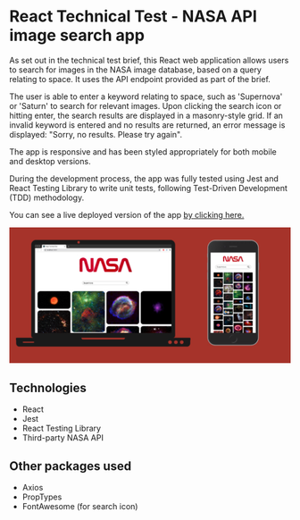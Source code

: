 # React Technical Test - NASA API image search app

As set out in the technical test brief, this React web application allows users to search for images in the NASA image database, based on a query relating to space. It uses the API endpoint provided as part of the brief.

The user is able to enter a keyword relating to space, such as 'Supernova' or 'Saturn' to search for relevant images. Upon clicking the search icon or hitting enter, the search results are displayed in a masonry-style grid. If an invalid keyword is entered and no results are returned, an error message is displayed: "Sorry, no results. Please try again".

The app is responsive and has been styled appropriately for both mobile and desktop versions.

During the development process, the app was fully tested using Jest and React Testing Library to write unit tests, following Test-Driven Development (TDD) methodology.

You can see a live deployed version of the app [by clicking here.](https://neirouzjbira.github.io/Nasa-Tech/)

<img src="https://github.com/NeirouzJbira/Nasa-Tech/blob/main/nasa.png">



## Technologies

- React
- Jest
- React Testing Library
- Third-party NASA API

## Other packages used

- Axios
- PropTypes
- FontAwesome (for search icon)
